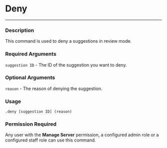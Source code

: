 # Deny
---
### Description
This command is used to deny a suggestions in review mode.
### Required Arguments
`suggestion ID` - The ID of the suggestion you want to deny.
### Optional Arguments
`reason` - The reason of denying the suggestion.
### Usage
```
.deny [suggestion ID] (reason)
```
### Permission Required
Any user with the **Manage Server** permission, a configured admin role or a configured staff role can use this command.
